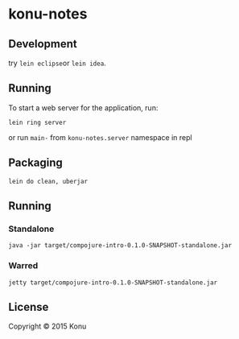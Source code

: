 # konu-notes

## Development

try `lein eclipse`or `lein idea`.

## Running

To start a web server for the application, run:

    lein ring server

or run ```main-``` from ```konu-notes.server``` namespace in repl

## Packaging

    lein do clean, uberjar

## Running

### Standalone

    java -jar target/compojure-intro-0.1.0-SNAPSHOT-standalone.jar

### Warred

    jetty target/compojure-intro-0.1.0-SNAPSHOT-standalone.jar

## License

Copyright &copy; 2015 Konu
